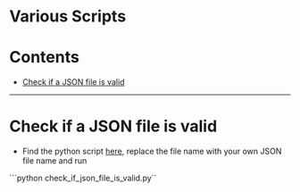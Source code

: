 # Various Scripts


Contents
=======================

* [Check if a JSON file is valid](#check-if-a-json-file-is-valid)


------- 


# Check if a JSON file is valid

* Find the python script [here](), replace the file name with your own JSON file name and run 

```python check_if_json_file_is_valid.py``
